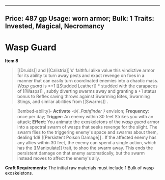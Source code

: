 
---
Price: 487 gp
Usage: worn armor;
Bulk: 1
Traits: Invested, Magical, Necromancy
---

# Wasp Guard

**Item 8**

>  [[Druids]] and [[Calistria]]'s' faithful alike value this vindictive armor for its ability to turn away pests and exact revenge on foes in a manner that can easily turn coordinated enemies into a chaotic mass. *Wasp guard* is *+1 [[Studded Leather]] * studded with the carapaces of [[Wasps]] , subtly diverting swarms away and granting a +1 status bonus to Reflex saving throws against Swarming Bites, Swarming Stings, and similar abilities from [[Swarms]] .


> [!embed-ability]- **Activate**
> *⬲{ .Pathfinder }* envision;
> **Frequency**: once per day;
> **Trigger**: An enemy within 30 feet Strikes you with an attack;
> **Effect**: You animate the exoskeletons of the *wasp guard* armor into a spectral swarm of wasps that seeks revenge for the slight. The swarm flies to the triggering enemy's space and swarms about them, dealing 1d8 [[Persistent Poison Damage]] . If the affected enemy has any allies within 30 feet, the enemy can spend a single action, which has the [[Manipulate]] trait, to shoo the swarm away. This ends the persistent damage on that enemy automatically, but the swarm instead moves to affect the enemy's ally.

**Craft Requirements**: The initial raw materials must include 1 Bulk of wasp exoskeletons.





